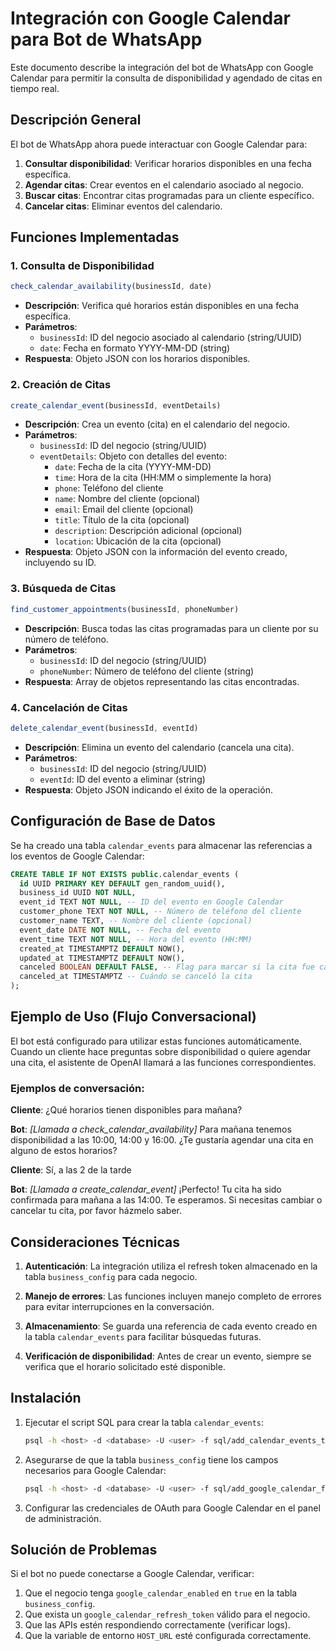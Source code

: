 # Integración con Google Calendar para Bot de WhatsApp

Este documento describe la integración del bot de WhatsApp con Google Calendar para permitir la consulta de disponibilidad y agendado de citas en tiempo real.

## Descripción General

El bot de WhatsApp ahora puede interactuar con Google Calendar para:

1. **Consultar disponibilidad**: Verificar horarios disponibles en una fecha específica.
2. **Agendar citas**: Crear eventos en el calendario asociado al negocio.
3. **Buscar citas**: Encontrar citas programadas para un cliente específico.
4. **Cancelar citas**: Eliminar eventos del calendario.

## Funciones Implementadas

### 1. Consulta de Disponibilidad

```javascript
check_calendar_availability(businessId, date)
```

- **Descripción**: Verifica qué horarios están disponibles en una fecha específica.
- **Parámetros**: 
  - `businessId`: ID del negocio asociado al calendario (string/UUID)
  - `date`: Fecha en formato YYYY-MM-DD (string)
- **Respuesta**: Objeto JSON con los horarios disponibles.

### 2. Creación de Citas

```javascript
create_calendar_event(businessId, eventDetails)
```

- **Descripción**: Crea un evento (cita) en el calendario del negocio.
- **Parámetros**:
  - `businessId`: ID del negocio (string/UUID)
  - `eventDetails`: Objeto con detalles del evento:
    - `date`: Fecha de la cita (YYYY-MM-DD)
    - `time`: Hora de la cita (HH:MM o simplemente la hora)
    - `phone`: Teléfono del cliente
    - `name`: Nombre del cliente (opcional)
    - `email`: Email del cliente (opcional)
    - `title`: Título de la cita (opcional)
    - `description`: Descripción adicional (opcional)
    - `location`: Ubicación de la cita (opcional)
- **Respuesta**: Objeto JSON con la información del evento creado, incluyendo su ID.

### 3. Búsqueda de Citas

```javascript
find_customer_appointments(businessId, phoneNumber)
```

- **Descripción**: Busca todas las citas programadas para un cliente por su número de teléfono.
- **Parámetros**:
  - `businessId`: ID del negocio (string/UUID)
  - `phoneNumber`: Número de teléfono del cliente (string)
- **Respuesta**: Array de objetos representando las citas encontradas.

### 4. Cancelación de Citas

```javascript
delete_calendar_event(businessId, eventId)
```

- **Descripción**: Elimina un evento del calendario (cancela una cita).
- **Parámetros**:
  - `businessId`: ID del negocio (string/UUID)
  - `eventId`: ID del evento a eliminar (string)
- **Respuesta**: Objeto JSON indicando el éxito de la operación.

## Configuración de Base de Datos

Se ha creado una tabla `calendar_events` para almacenar las referencias a los eventos de Google Calendar:

```sql
CREATE TABLE IF NOT EXISTS public.calendar_events (
  id UUID PRIMARY KEY DEFAULT gen_random_uuid(),
  business_id UUID NOT NULL,
  event_id TEXT NOT NULL, -- ID del evento en Google Calendar
  customer_phone TEXT NOT NULL, -- Número de teléfono del cliente
  customer_name TEXT, -- Nombre del cliente (opcional)
  event_date DATE NOT NULL, -- Fecha del evento
  event_time TEXT NOT NULL, -- Hora del evento (HH:MM)
  created_at TIMESTAMPTZ DEFAULT NOW(),
  updated_at TIMESTAMPTZ DEFAULT NOW(),
  canceled BOOLEAN DEFAULT FALSE, -- Flag para marcar si la cita fue cancelada
  canceled_at TIMESTAMPTZ -- Cuándo se canceló la cita
);
```

## Ejemplo de Uso (Flujo Conversacional)

El bot está configurado para utilizar estas funciones automáticamente. Cuando un cliente hace preguntas sobre disponibilidad o quiere agendar una cita, el asistente de OpenAI llamará a las funciones correspondientes.

### Ejemplos de conversación:

**Cliente**: ¿Qué horarios tienen disponibles para mañana?

**Bot**: *[Llamada a check_calendar_availability]* Para mañana tenemos disponibilidad a las 10:00, 14:00 y 16:00. ¿Te gustaría agendar una cita en alguno de estos horarios?

**Cliente**: Sí, a las 2 de la tarde

**Bot**: *[Llamada a create_calendar_event]* ¡Perfecto! Tu cita ha sido confirmada para mañana a las 14:00. Te esperamos. Si necesitas cambiar o cancelar tu cita, por favor házmelo saber.

## Consideraciones Técnicas

1. **Autenticación**: La integración utiliza el refresh token almacenado en la tabla `business_config` para cada negocio.

2. **Manejo de errores**: Las funciones incluyen manejo completo de errores para evitar interrupciones en la conversación.

3. **Almacenamiento**: Se guarda una referencia de cada evento creado en la tabla `calendar_events` para facilitar búsquedas futuras.

4. **Verificación de disponibilidad**: Antes de crear un evento, siempre se verifica que el horario solicitado esté disponible.

## Instalación

1. Ejecutar el script SQL para crear la tabla `calendar_events`:
   ```bash
   psql -h <host> -d <database> -U <user> -f sql/add_calendar_events_table.sql
   ```

2. Asegurarse de que la tabla `business_config` tiene los campos necesarios para Google Calendar:
   ```bash
   psql -h <host> -d <database> -U <user> -f sql/add_google_calendar_fields.sql
   ```

3. Configurar las credenciales de OAuth para Google Calendar en el panel de administración.

## Solución de Problemas

Si el bot no puede conectarse a Google Calendar, verificar:

1. Que el negocio tenga `google_calendar_enabled` en `true` en la tabla `business_config`.
2. Que exista un `google_calendar_refresh_token` válido para el negocio.
3. Que las APIs estén respondiendo correctamente (verificar logs).
4. Que la variable de entorno `HOST_URL` esté configurada correctamente. 